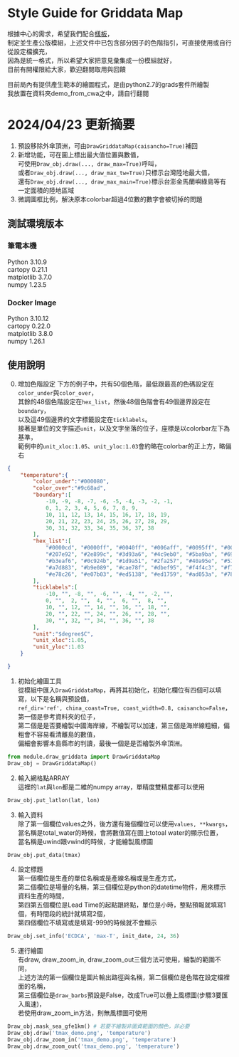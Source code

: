 # Style Guide for Griddata Map
根據中心的需求，希望我們配合[樣板](https://docs.google.com/document/d/1b1dGYjO1mGeYgrPQK3_8sWPZ6pVscdeSx42hC0UKyFY/edit)，  
制定並生產公版模組，上述文件中已包含部分因子的色階指引，可直接使用或自行從設定檔擴充，  
因為是統一格式，所以希望大家把意見彙集成一份模組就好，  
目前有開權限給大家，歡迎翻閱取用與回饋  

目前局內有提供產生範本的繪圖程式，是由python2.7的grads套件所繪製  
我放置在資料夾demo_from_cwa之中，請自行翻閱

# 2024/04/23 更新摘要
1. 預設移除外傘頂洲，可由`DrawGriddataMap(caisancho=True)`補回  
2. 新增功能，可在圖上標出最大值位置與數值，  
   可使用`Draw_obj.draw(..., draw_max=True)`呼叫，  
   或者`Draw_obj.draw(..., draw_max_tw=True)`只標示台灣陸地最大值，  
   還有`Draw_obj.draw(..., draw_max_main=True)`標示台澎金馬蘭嶼綠島等有一定面積的陸地區域  
3. 微調圖框比例，解決原本colorbar超過4位數的數字會被切掉的問題  


## 測試環境版本
### 筆電本機
Python 3.10.9  
cartopy 0.21.1  
matplotlib 3.7.0  
numpy 1.23.5  
### Docker Image  
Python 3.10.12  
cartopy 0.22.0  
matplotlib 3.8.0  
numpy 1.26.1  

## 使用說明
0. 增加色階設定
下方的例子中，共有50個色階，最低跟最高的色碼設定在`color_under`與`color_over`，  
其餘的48個色階設定在`hex_list`，然後48個色階會有49個邊界設定在`boundary`，  
以及這49個邊界的文字標籤設定在`ticklabels`。  
接著是單位的文字描述`unit`，以及文字坐落的位子，座標是以colorbar左下為基準，  
範例中的`unit_xloc:1.05`、`unit_yloc:1.03`會約略在colorbar的正上方，略偏右
```json
{
    "temperature":{
        "color_under":"#000080",
        "color_over":"#9c68ad",
        "boundary":[
            -10, -9, -8, -7, -6, -5, -4, -3, -2, -1, 
            0, 1, 2, 3, 4, 5, 6, 7, 8, 9, 
            10, 11, 12, 13, 14, 15, 16, 17, 18, 19, 
            20, 21, 22, 23, 24, 25, 26, 27, 28, 29, 
            30, 31, 32, 33, 34, 35, 36, 37, 38
        ],
        "hex_list":[
            "#0000cd", "#0000ff", "#0040ff", "#006aff", "#0095ff", "#00bfff", "#00eaff", "#00ffea", "#80fff4", "#117388", 
            "#207e92", "#2e899c", "#3d93a6", "#4c9eb0", "#5ba9ba", "#69b4c4", "#78bfce" ,"#87cad8", "#96d4e2", "#a4dfec",
            "#b3eaf6", "#0c924b", "#1d9a51", "#2fa257", "#40a95e", "#51b164", "#62b96a", "#74c170", "#85c876", "#96d07c", 
            "#a7d883", "#b9e089", "#cae78f", "#dbef95", "#f4f4c3", "#f7e78a", "#f4d576", "#f1c362", "#eeb14e", "#ea9e3a", 
            "#e78c26", "#e07b03", "#ed5138", "#ed1759", "#ad053a", "#780101", "#c3a4cd", "#af86bd"
        ],
        "ticklabels":[
            -10, "", -8, "", -6, "", -4, "", -2, "", 
            0, "",  2, "",  4, "",  6, "",  8, "", 
            10, "", 12, "", 14, "", 16, "", 18, "", 
            20, "", 22, "", 24, "", 26, "", 28, "", 
            30, "", 32, "", 34, "", 36, "", 38
        ],
        "unit":"$degree$C",
        "unit_xloc":1.05,
        "unit_yloc":1.03
    }

}
```
1. 初始化繪圖工具  
從模組中匯入`DrawGriddataMap`，再將其初始化，初始化欄位有四個可以填寫，以下是名稱與預設值，  
`ref_dir='ref', china_coast=True, coast_width=0.8, caisancho=False`，第一個是參考資料夾的位子，  
第二個是是否要繪製中國海岸線，不繪製可以加速，第三個是海岸線粗細，偏粗會不容易看清離島的數值，  
偏細會影響本島縣市的判讀，最後一個是是否繪製外傘頂洲。
```python
from module.draw_griddata import DrawGriddataMap
Draw_obj = DrawGriddataMap()
```
2. 輸入網格點ARRAY  
這裡的`lat`與`lon`都是二維的numpy array，單精度雙精度都可以使用
```python
Draw_obj.put_latlon(lat, lon)
```
3. 輸入資料  
除了第一個欄位values之外，後方還有幾個欄位可以使用`values, **kwargs`，  
當名稱是total_water的時候，會將數值寫在圖上totoal water的顯示位置，  
當名稱是uwind跟vwind的時候，才能繪製風標圖
```python
Draw_obj.put_data(tmax)
```
4. 設定標題  
第一個欄位是生產的單位名稱或是產線名稱或是生產方式，  
第二個欄位是場量的名稱，第三個欄位是python的datetime物件，用來標示資料生產的時間，  
第四第五個欄位是Lead Time的起點跟終點，單位是小時，整點預報就填寫1個，有時間段的統計就填寫2個，  
第四個欄位不填寫或是填寫-999的時候就不會顯示
```python
Draw_obj.set_info('ECDCA', 'max-T', init_date, 24, 36)
```
5. 運行繪圖  
有draw, draw_zoom_in, draw_zoom_out三個方法可使用，繪製的範圍不同，  
上述方法的第一個欄位是圖片輸出路徑與名稱，第二個欄位是色階在設定檔裡面的名稱，  
第三個欄位是`draw_barbs`預設是False，改成True可以疊上風標圖(步驟3要匯入風速)，  
若使用draw_zoom_in方法，則無風標圖可使用
```python
Draw_obj.mask_sea_gfe1km() # 若要不繪製非圖資範圍的顏色，非必要
Draw_obj.draw('tmax_demo.png', 'temperature')
Draw_obj.draw_zoom_in('tmax_demo.png', 'temperature')
Draw_obj.draw_zoom_out('tmax_demo.png', 'temperature')
```

